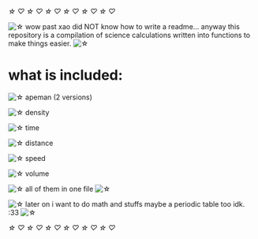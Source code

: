 *☆* *♡* *☆* *♡* *☆* *♡* *☆* *♡* *☆* *♡* *☆* *♡*

![*☆*](https://xaoiui.neocities.org/Limestar.gif) wow past xao did NOT know how to write a readme... anyway this repository is a compilation of science calculations written into functions to make things easier. ![*☆*](https://xaoiui.neocities.org/Limestar.gif)

# what is included:

![*☆*](https://xaoiui.neocities.org/Limestar.gif) apeman (2 versions)

![*☆*](https://xaoiui.neocities.org/Limestar.gif) density

![*☆*](https://xaoiui.neocities.org/Limestar.gif) time

![*☆*](https://xaoiui.neocities.org/Limestar.gif) distance

![*☆*](https://xaoiui.neocities.org/Limestar.gif) speed

![*☆*](https://xaoiui.neocities.org/Limestar.gif) volume

![*☆*](https://xaoiui.neocities.org/Limestar.gif) all of them in one file ![*☆*](https://xaoiui.neocities.org/Limestar.gif)

![*☆*](https://xaoiui.neocities.org/Limestar.gif) later on i want to do math and stuffs maybe a periodic table too idk. :33 ![*☆*](https://xaoiui.neocities.org/Limestar.gif)

*☆* *♡* *☆* *♡* *☆* *♡* *☆* *♡* *☆* *♡* *☆* *♡*
